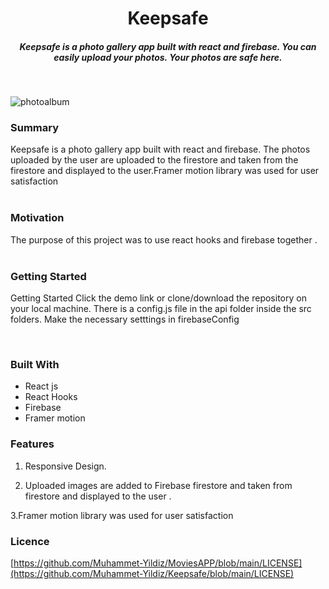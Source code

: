 
  <h1 align ="center">Keepsafe</h1>
 
 <h5 align ="center">
 Keepsafe is a photo gallery app built with react and firebase. You can easily upload your photos. Your photos are safe here.
 </h5>
 </br>
 
 
 ![photoalbum](https://user-images.githubusercontent.com/72153125/132002203-f1246f84-a886-4128-9160-a0b922138c17.png)

 
 
 ### Summary
 
Keepsafe is a photo gallery app built with react and firebase. The photos uploaded by the user are uploaded to the firestore and taken from the firestore and displayed to the user.Framer motion library was used for user satisfaction
 <br> 
<br> 
 ### Motivation
The purpose of this project was to use react hooks and firebase together . 
<br> 
<br> 
 
 ###  Getting Started

Getting Started
Click the demo link or clone/download the repository on your local machine. There is a config.js file in the api folder inside the src folders. Make the necessary setttings in firebaseConfig
 
<br> 
 
 
### Built With

- React js
- React Hooks
- Firebase
- Framer motion


### Features
1. Responsive Design.

2. Uploaded images are added to Firebase firestore and taken from firestore and displayed to the user . 

3.Framer motion library was used for user satisfaction


### Licence

[https://github.com/Muhammet-Yildiz/MoviesAPP/blob/main/LICENSE](https://github.com/Muhammet-Yildiz/Keepsafe/blob/main/LICENSE)



